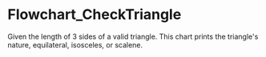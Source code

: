 # Flowchart_CheckTriangle
Given the length of 3 sides of a valid triangle. This chart prints the triangle's nature, equilateral, isosceles, or scalene.
